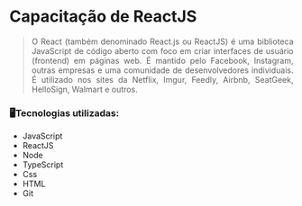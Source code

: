 <h1>Capacitação de ReactJS</h1>

> <p style='text-align: justify;'> O React (também denominado React.js ou ReactJS) é uma biblioteca JavaScript de código aberto com foco em criar interfaces de usuário (frontend) em páginas web. É mantido pelo Facebook, Instagram, outras empresas e uma comunidade de desenvolvedores individuais. É utilizado nos sites da Netflix, Imgur, Feedly, Airbnb, SeatGeek, HelloSign, Walmart e outros. </p>

### 🖥️Tecnologias utilizadas:

- JavaScript
- ReactJS
- Node
- TypeScript
- Css
- HTML
- Git
